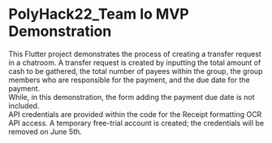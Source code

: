 # PolyHack22_Team Io MVP Demonstration

This Flutter project demonstrates the process of creating a transfer request in a chatroom. A transfer request is created by inputting the total amount of cash to be gathered, the total number of payees within the group, the group members who are responsible for the payment, and the due date for the payment.
<br>While, in this demonstration, the form adding the payment due date is not included.
<br>API credentials are provided within the code for the Receipt formatting OCR API access. A temporary free-trial account is created; the credentials will be removed on June 5th.
